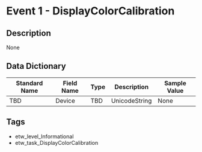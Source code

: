 # Event 1 - DisplayColorCalibration

## Description
None

## Data Dictionary
|Standard Name|Field Name|Type|Description|Sample Value|
|---|---|---|---|---|
|TBD|Device|TBD|UnicodeString|None|None|

## Tags
* etw_level_Informational
* etw_task_DisplayColorCalibration